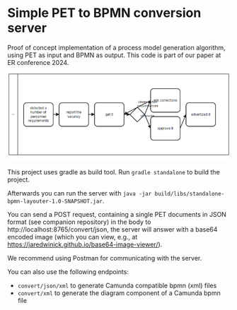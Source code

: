 # Simple PET to BPMN conversion server

Proof of concept implementation of a process model generation algorithm, using PET as input
and BPMN as output. This code is part of our paper at ER conference 2024.

![](withDiag.png)

This project uses gradle as build tool.
Run `gradle standalone` to build the project.

Afterwards you can run the server with `java -jar build/libs/standalone-bpmn-layouter-1.0-SNAPSHOT.jar`.

You can send a POST request, containing a single PET documents in JSON format (see companion repository) 
in the body to http://localhost:8765/convert/json, the server will answer with a base64 encoded image 
(which you can view, e.g., at https://jaredwinick.github.io/base64-image-viewer/).

We recommend using Postman for communicating with the server.

You can also use the following endpoints:

- `convert/json/xml` to generate Camunda compatible bpmn (xml) files
- `convert/xml` to generate the diagram component of a Camunda bpmn file